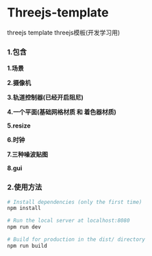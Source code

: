# Threejs-template
threejs template 
threejs模板(开发学习用)

### 1.**包含**

**1.场景**

**2.摄像机**

**3.轨道控制器(已经开启阻尼)**

**4.一个平面(基础网格材质 和 着色器材质)**

**5.resize**

**6.时钟**

**7.三种噪波贴图**

**8.gui**

### 2.使用方法

```bash
# Install dependencies (only the first time)
npm install

# Run the local server at localhost:8080
npm run dev

# Build for production in the dist/ directory
npm run build
```


